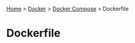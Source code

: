 [Home](../../README.md) > 
[Docker](../README.md) >
[Docker Compose](docker-compose.md) >
Dockerfile

# Dockerfile
